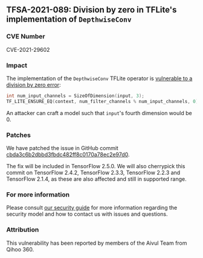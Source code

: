 ## TFSA-2021-089: Division by zero in TFLite's implementation of `DepthwiseConv`

### CVE Number
CVE-2021-29602

### Impact
The implementation of the `DepthwiseConv` TFLite operator is [vulnerable to a
division by zero
error](https://github.com/tensorflow/tensorflow/blob/1a8e885b864c818198a5b2c0cbbeca5a1e833bc8/tensorflow/lite/kernels/depthwise_conv.cc#L287-L288):

```cc
int num_input_channels = SizeOfDimension(input, 3);
TF_LITE_ENSURE_EQ(context, num_filter_channels % num_input_channels, 0);
```

An attacker can craft a model such that `input`'s fourth dimension would be 0.

### Patches
We have patched the issue in GitHub commit
[cbda3c6b2dbbd3fbdc482ff8c0170a78ec2e97d0](https://github.com/tensorflow/tensorflow/commit/cbda3c6b2dbbd3fbdc482ff8c0170a78ec2e97d0).

The fix will be included in TensorFlow 2.5.0. We will also cherrypick this
commit on TensorFlow 2.4.2, TensorFlow 2.3.3, TensorFlow 2.2.3 and TensorFlow
2.1.4, as these are also affected and still in supported range.

### For more information
Please consult [our security
guide](https://github.com/tensorflow/tensorflow/blob/master/SECURITY.md) for
more information regarding the security model and how to contact us with issues
and questions.

### Attribution
This vulnerability has been reported by members of the Aivul Team from Qihoo
360.

